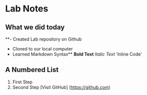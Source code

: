 # Lab Notes
## What we did today

**- Created Lab repository on Github
- Cloned to our local computer
- Learned Markdown Syntax**
**Bold Text**
*Italic Text*
'Inline Code' 

## A Numbered List 
1. First Step
2. Second Step
[Visit GitHub] (https://github.com)

